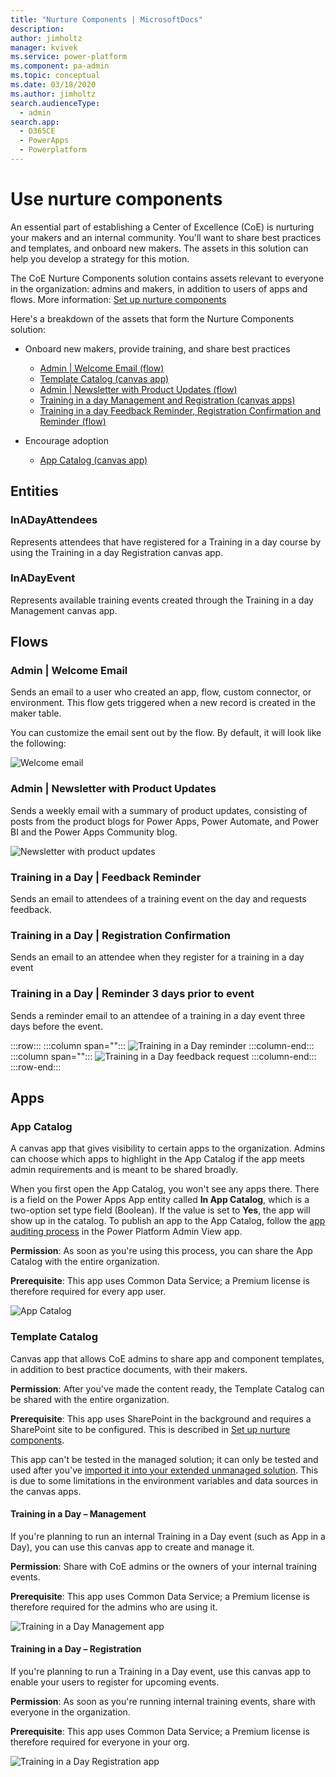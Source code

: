 ```yaml
---
title: "Nurture Components | MicrosoftDocs"
description: 
author: jimholtz
manager: kvivek
ms.service: power-platform
ms.component: pa-admin
ms.topic: conceptual
ms.date: 03/18/2020
ms.author: jimholtz
search.audienceType: 
  - admin
search.app: 
  - D365CE
  - PowerApps
  - Powerplatform
---
```

# Use nurture components

An essential part of establishing a Center of Excellence (CoE) is nurturing your makers and an internal community. You'll want to share best practices and templates, and onboard new makers. The assets in this solution can help you develop a strategy for this motion.  

The CoE Nurture Components solution contains assets relevant to everyone in the organization: admins and makers, in addition to users of apps and flows. More information: [Set up nurture components](setup-nurture-components.md)

Here's a breakdown of the assets that form the Nurture Components solution:

-  Onboard new makers, provide training, and share best practices

    - [Admin | Welcome Email (flow)](#flows)
    - [Template Catalog (canvas app)](#apps)
    - [Admin | Newsletter with Product Updates (flow)](#flows)
    - [Training in a day Management and Registration (canvas apps)](#apps)
    - [Training in a day Feedback Reminder, Registration Confirmation and Reminder (flow)](#flows)

-  Encourage adoption

    - [App Catalog (canvas app)](#apps)

## Entities

### InADayAttendees

Represents attendees that have registered for a Training in a day course by using the Training in a day Registration canvas app.

### InADayEvent

Represents available training events created through the Training in a day Management canvas app.

## Flows

### Admin \| Welcome Email

Sends an email to a user who created an app, flow, custom connector, or environment. This flow gets triggered when a new record is created in the maker table.  

You can customize the email sent out by the flow. By default, it will look like the following:

![Welcome email](media/coe5.PNG "Welcome email")

### Admin \| Newsletter with Product Updates

Sends a weekly email with a summary of product updates, consisting of posts from the product blogs for Power Apps, Power Automate, and Power BI and the Power Apps Community blog.

![Newsletter with product updates](media/coe64.PNG "Newsletter with product updates")

### Training in a Day \| Feedback Reminder

Sends an email to attendees of a training event on the day and requests feedback.

### Training in a Day \| Registration Confirmation

Sends an email to an attendee when they register for a training in a day event

### Training in a Day \| Reminder 3 days prior to event

Sends a reminder email to an attendee of a training in a day event three days before the event.<!--Fictitious name okay? -->

:::row:::
   :::column span="":::
      ![Training in a Day reminder](media/coe66.png "Training in a Day reminder")
   :::column-end:::
   :::column span="":::
      ![Training in a Day feedback request](media/coe65.png "Training in a Day feedback request")
   :::column-end:::
:::row-end:::

## Apps

### App Catalog

A canvas app that gives visibility to certain apps to the organization. Admins can choose which apps to highlight in the App Catalog if the app meets admin requirements and is meant to be shared broadly.

When you first open the App Catalog, you won't see any apps there. There is a field on the Power Apps App entity called **In App Catalog**, which is a two-option set type field (Boolean). If the value is set to **Yes**, the app will show up in the catalog. To publish an app to the App Catalog, follow the [app auditing process](example-processes.md) in the Power Platform Admin View app<!--edit okay?-->.

**Permission**: As soon as you're using this process, you can share the App Catalog with the entire organization.

**Prerequisite**: This app uses Common Data Service; a Premium license is therefore required for every app user.

![App Catalog](media/coe67.png "App Catalog")

### Template Catalog

Canvas app that allows CoE admins to share app and component templates, in addition to best practice documents, with their makers.

**Permission**: After you've made the content ready, the Template Catalog can be shared with the entire organization.

**Prerequisite**: This app uses SharePoint in the background and requires a SharePoint site to be configured. This is described in [Set up nurture components](setup-nurture-components.md).

This app can't be tested in the managed solution; it can only be tested and used after you've [imported it into your extended unmanaged solution](modify-components.md). This is due to some limitations in the environment variables and data sources in the canvas apps.

#### Training in a Day – Management

If you're planning to run an internal Training in a Day event (such as App in a Day), you can use this canvas app to create and manage it.

**Permission**: Share with CoE admins or the owners of your internal training events.

**Prerequisite**: This app uses Common Data Service; a Premium license is therefore required for the admins who are using it.

![Training in a Day Management app](media/coe69.png "Training in a Day Management app")

#### Training in a Day – Registration

If you're planning to run a Training in a Day event, use this canvas app to enable your users to register for upcoming events.

**Permission**: As soon as you're running internal training events, share with everyone in the organization.

**Prerequisite**: This app uses Common Data Service; a Premium license is therefore required for everyone in your org.

![Training in a Day Registration app](media/coe70.png "Training in a Day Registration app")
